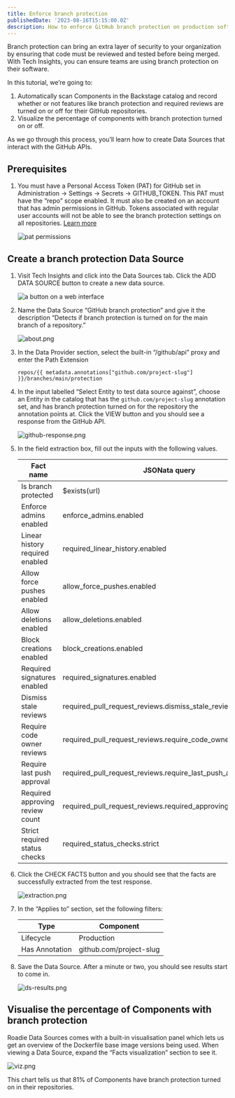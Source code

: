 ```yaml
---
title: Enforce branch protection
publishedDate: '2023-08-16T15:15:00.0Z'
description: How to enforce GitHub branch protection on production software with Tech Insights.
---
```


Branch protection can bring an extra layer of security to your organization by ensuring that code must be reviewed and tested before being merged. With Tech Insights, you can ensure teams are using branch protection on their software.

In this tutorial, we’re going to:

1. Automatically scan Components in the Backstage catalog and record whether or not features like branch protection and required reviews are turned on or off for their GitHub repositories.
2. Visualize the percentage of components with branch protection turned on or off.

As we go through this process, you’ll learn how to create Data Sources that interact with the GitHub APIs.

## Prerequisites

1. You must have a Personal Access Token (PAT) for GitHub set in Administration → Settings → Secrets → GITHUB_TOKEN. This PAT must have the “repo” scope enabled. It must also be created on an account that has admin permissions in GitHub. Tokens associated with regular user accounts will not be able to see the branch protection settings on all repositories. [Learn more](https://docs.github.com/en/authentication/keeping-your-account-and-data-secure/managing-your-personal-access-tokens)
    
    ![pat permissions](./pat-permissions.png)

## Create a branch protection Data Source

1. Visit Tech Insights and click into the Data Sources tab. Click the ADD DATA SOURCE button to create a new data source. 

    ![a button on a web interface](../track-docker-base-image-migration/add-ds-button.png)

2. Name the Data Source “GitHub branch protection” and give it the description “Detects if branch protection is turned on for the main branch of a repository.”
    
    ![about.png](./about.png)
    
3. In the Data Provider section, select the built-in “/github/api” proxy and enter the Path Extension
    
    ```
    repos/{{ metadata.annotations["github.com/project-slug"] }}/branches/main/protection
    ```
    
4. In the input labelled “Select Entity to test data source against”, choose an Entity in the catalog that has the `github.com/project-slug` annotation set, and has branch protection turned on for the repository the annotation points at. Click the VIEW button and you should see a response from the GitHub API.
    
    ![github-response.png](./github-response.png)
    
5. In the field extraction box, fill out the inputs with the following values.
    
    
    | Fact name | JSONata query | Type |
    | --- | --- | --- |
    | Is branch protected | $exists(url) | Boolean |
    | Enforce admins enabled | enforce_admins.enabled | Boolean |
    | Linear history required enabled | required_linear_history.enabled | Boolean |
    | Allow force pushes enabled | allow_force_pushes.enabled | Boolean |
    | Allow deletions enabled | allow_deletions.enabled | Boolean |
    | Block creations enabled | block_creations.enabled | Boolean |
    | Required signatures enabled | required_signatures.enabled | Boolean |
    | Dismiss stale reviews | required_pull_request_reviews.dismiss_stale_reviews | Boolean |
    | Require code owner reviews | required_pull_request_reviews.require_code_owner_reviews | Boolean |
    | Require last push approval | required_pull_request_reviews.require_last_push_approval | Boolean |
    | Required approving review count | required_pull_request_reviews.required_approving_review_count | Integer |
    | Strict required status checks | required_status_checks.strict | Boolean |

6. Click the CHECK FACTS button and you should see that the facts are successfully extracted from the test response.
    
    ![extraction.png](./extraction.png)
    
7. In the “Applies to” section, set the following filters:
    
    
    | Type | Component |
    | --- | --- |
    | Lifecycle | Production |
    | Has Annotation | github.com/project-slug |

8. Save the Data Source. After a minute or two, you should see results start to come in.
    
    ![ds-results.png](./ds-results.png)
    

## Visualise the percentage of Components with branch protection

Roadie Data Sources comes with a built-in visualisation panel which lets us get an overview of the Dockerfile base image versions being used. When viewing a Data Source, expand the “Facts visualization” section to see it.

![viz.png](./viz.png)

This chart tells us that 81% of Components have branch protection turned on in their repositories.
